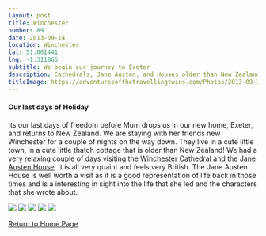 ```yaml
---
layout: post
title: Winchester
number: 89
date: 2013-09-14
location: Winchester
lat: 51.061441
lng: -1.311866
subtitle: We begin our journey to Exeter
description: Cathedrals, Jane Austen, and Houses older than New Zealand
titleImage: https://adventuresofthetravellingtwins.com/Photos/2013-09-14-Winchester/IMG_4506.JPG
---
```


<h4>Our last days of Holiday</h4>

Its our last days of freedom before Mum drops us in our new home, Exeter, and returns to New Zealand. 
We are staying with her friends new Winchester for a couple of nights on the way down. They live in a cute little town, in a cute little thatch cottage that is older than New Zealand!
We had a very relaxing couple of days visiting the <a target="_blank" href="http://www.winchester-cathedral.org.uk/">Winchester Cathedral</a> and the <a target="_blank" href="https://www.jane-austens-house-museum.org.uk/visit-us">Jane Austen House</a>. It is all very quaint and feels very British.
The Jane Austen House is well worth a visit as it is a good representation of life back in those times and is a interesting in sight into the life that she led and the characters that she wrote about. 

<img src="https://adventuresofthetravellingtwins.com/Photos/2013-09-14-Winchester/IMG_4500.JPG" class="image1">
<img src="https://adventuresofthetravellingtwins.com/Photos/2013-09-14-Winchester/IMG_4493.JPG" class="image1">
<img src="https://adventuresofthetravellingtwins.com/Photos/2013-09-14-Winchester/IMG_4507.JPG" class="image1">
<img src="https://adventuresofthetravellingtwins.com/Photos/2013-09-14-Winchester/IMG_4485.JPG" class="image1">
<img src="https://adventuresofthetravellingtwins.com/Photos/2013-09-14-Winchester/IMG_4502.JPG" class="image1">

<a href="https://adventuresofthetravellingtwins.com/">Return to Home Page</a>

